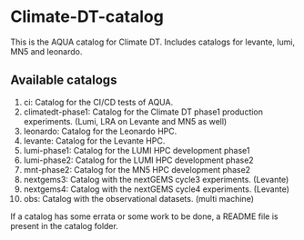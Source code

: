 # Climate-DT-catalog

This is the AQUA catalog for Climate DT. Includes catalogs for levante, lumi, MN5 and leonardo. 

## Available catalogs

1. ci: Catalog for the CI/CD tests of AQUA.
2. climatedt-phase1: Catalog for the Climate DT phase1 production experiments. (Lumi, LRA on Levante and MN5 as well)
3. leonardo: Catalog for the Leonardo HPC.
4. levante: Catalog for the Levante HPC.
5. lumi-phase1: Catalog for the LUMI HPC development phase1
6. lumi-phase2: Catalog for the LUMI HPC development phase2
7. mnt-phase2: Catalog for the MN5 HPC development phase2
8. nextgems3: Catalog with the nextGEMS cycle3 experiments. (Levante)
9. nextgems4: Catalog with the nextGEMS cycle4 experiments. (Levante)
10. obs: Catalog with the observational datasets. (multi machine)

If a catalog has some errata or some work to be done, a README file is present in the catalog folder.